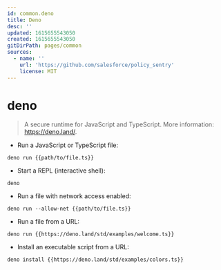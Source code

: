 ```yaml
---
id: common.deno
title: Deno
desc: ''
updated: 1615655543050
created: 1615655543050
gitDirPath: pages/common
sources:
  - name: ''
    url: 'https://github.com/salesforce/policy_sentry'
    license: MIT
---
```

# deno

> A secure runtime for JavaScript and TypeScript.
> More information: <https://deno.land/>.

- Run a JavaScript or TypeScript file:

`deno run {{path/to/file.ts}}`

- Start a REPL (interactive shell):

`deno`

- Run a file with network access enabled:

`deno run --allow-net {{path/to/file.ts}}`

- Run a file from a URL:

`deno run {{https://deno.land/std/examples/welcome.ts}}`

- Install an executable script from a URL:

`deno install {{https://deno.land/std/examples/colors.ts}}`

